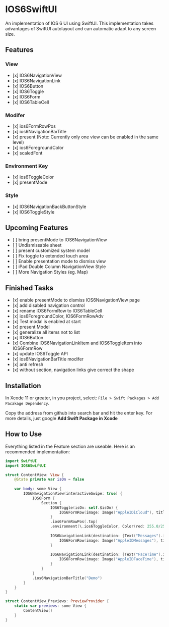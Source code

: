 # IOS6SwiftUI

An implementation of IOS 6 UI using SwiftUI. This implementation takes advantages of SwiftUI autolayout and can automatic adapt to any screen size.

## Features
### View
- \[x]  IOS6NavigationView
- \[x]  IOS6NavigationLink
- \[x]  IOS6Button
- \[x]  IOS6Toggle
- \[x]  IOS6Form
- \[x]  IOS6TableCell

### Modifer
- \[x]  ios6FormRowPos
- \[x]  ios6NavigationBarTitle
- \[x]  present (Note: Currently only one view can be enabled in the same level)
- \[x]  ios6ForegroundColor
- \[x]  scaledFont

### Environment Key
- \[x]  ios6ToggleColor
- \[x]  presentMode

### Style
- \[x]  IOS6NavigationBackButtonStyle
- \[x]  IOS6ToggleStyle

## Upcoming Features
- \[ ] bring presentMode to IOS6NavigationView
- \[ ] Undismissable sheet
- \[ ] present customized system model
- \[ ] Fix toggle to extended touch area
- \[ ] Enable presentation mode to dismiss view
- \[ ] iPad Double Column NavigationView Style
- \[ ] More Navigation Styles (eg. Map)

## Finished Tasks
- \[x] enable presentMode to dismiss IOS6NavigationView page
- \[x] add disabled navigation control
- \[x] rename IOS6FormRow to IOS6TableCell
- \[x] ios6ForegroundColor, IOS6FormRowAdv
- \[x] Test modal is enabled at start
- \[x] present Model
- \[x] generalize all items not to list
- \[x] IOS6Button
- \[x] Combine IOS6NavigationLinkItem and IOS6ToggleItem into IOS6FormRow
- \[x] update IOS6Toggle API
- \[x] ios6NavigationBarTitle modifer
- \[x] anti refresh
- \[x] without section, navigation links give correct the shape

## Installation

In Xcode 11 or greater, in you project, select: `File > Swift Packages > Add Pacakage Dependency`.

Copy the address from github into search bar and hit the enter key. For more details, just google **Add Swift Package in Xcode**

##  How to Use

Everything listed in the Feature section are useable. Here is an recommended implementation:  

```Swift
import SwiftUI
import IOS6SwiftUI

struct ContentView: View {
    @State private var isOn = false
    
    var body: some View {
        IOS6NavigationView(interactiveSwipe: true) {
            IOS6Form {
                Section {
                    IOS6Toggle(isOn: self.$isOn) {
                        IOS6FormRow(image: Image("AppleIDiCloud"), title: "iCloud")
                    }
                    .ios6FormRowPos(.top)
                    .environment(\.ios6ToggleColor, Color(red: 255.0/255.0, green: 127.0/255.0, blue: 2.0/255.0))
                    
                    IOS6NavigationLink(destination: {Text("Messages").ios6NavigationBarTitle("Messages")}, sectionPostion: .medium) {
                        IOS6FormRow(image: Image("AppleIDMessages"), title: "Messages")
                    }
                    
                    IOS6NavigationLink(destination: {Text("FaceTime").ios6NavigationBarTitle("FaceTime")}, sectionPostion: .bottom) {
                        IOS6FormRow(image: Image("AppleIDFaceTime"), title: "FaceTime")
                    }
                }
            }
            .ios6NavigationBarTitle("Demo")
        }
    }
}

struct ContentView_Previews: PreviewProvider {
    static var previews: some View {
        ContentView()
    }
}
```
